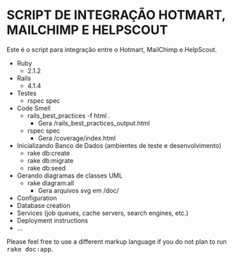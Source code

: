 SCRIPT DE INTEGRAÇÃO HOTMART, MAILCHIMP E HELPSCOUT
===================================================

Este é o script para integração entre o Hotmart, MailChimp e HelpScout.

* Ruby
    * 2.1.2
* Rails
    * 4.1.4
* Testes
    * rspec spec
* Code Smell
    * rails_best_practices -f html .
      * Gera /rails_best_practices_output.html
    * rspec spec
      * Gera /coverage/index.html
* Inicializando Banco de Dados (ambientes de teste e desenvolvimento)
    * rake db:create
    * rake db:migrate
    * rake db:seed
* Gerando diagramas de classes UML
    * rake diagram:all
      * Gera arquivos svg em /doc/
* Configuration
* Database creation
* Services (job queues, cache servers, search engines, etc.)
* Deployment instructions
* ...


Please feel free to use a different markup language if you do not plan to run
<tt>rake doc:app</tt>.
